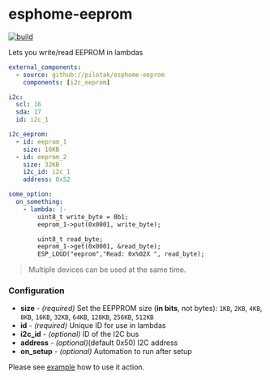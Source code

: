 # esphome-eeprom

[![build](https://github.com/pilotak/esphome-eeprom/actions/workflows/build.yml/badge.svg)](https://github.com/pilotak/esphome-eeprom/actions/workflows/build.yml)

Lets you write/read EEPROM in lambdas

```yaml
external_components:
  - source: github://pilotak/esphome-eeprom
    components: [i2c_eeprom]

i2c:
  scl: 16
  sda: 17
  id: i2c_1

i2c_eeprom:
  - id: eeprom_1
    size: 16KB
  - id: eeprom_2
    size: 32KB
    i2c_id: i2c_1
    address: 0x52

some_option:
  on_something:
    - lambda: |-
        uint8_t write_byte = 0b1;
        eeprom_1->put(0x0001, write_byte);

        uint8_t read_byte;
        eeprom_1->get(0x0001, &read_byte);
        ESP_LOGD("eeprom","Read: 0x%02X ", read_byte);
```

> Multiple devices can be used at the same time.

### Configuration

- **size** - _(required)_ Set the EEPPROM size (**in bits**, not bytes): `1KB`, `2KB`, `4KB`, `8KB`, `16KB`, `32KB`, `64KB`, `128KB`, `256KB`, `512KB`
- **id** - _(required)_ Unique ID for use in lambdas
- **i2c_id** - _(optional)_ ID of the I2C bus
- **address** - _(optional)_(default 0x50) I2C address
- **on_setup** - _(optional)_ Automation to run after setup

Please see [example](./example.yaml) how to use it action.
